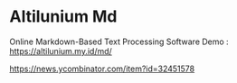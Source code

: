 # Altilunium Md
Online Markdown-Based Text Processing Software
Demo : https://altilunium.my.id/md/


https://news.ycombinator.com/item?id=32451578
